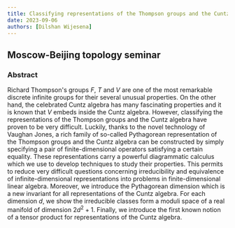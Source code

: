 ```yaml
---
title: Classifying representations of the Thompson groups and the Cuntz algebra
date: 2023-09-06
authors: [Dilshan Wijesena]
---
```


## Moscow-Beijing topology seminar

### Abstract

Richard Thompson's groups $F$, $T$ and $V$ are one of the most remarkable discrete infinite groups for their several unusual properties. On the other hand, the celebrated Cuntz algebra has many fascinating properties and it is known that $V$ embeds inside the Cuntz algebra. However, classifying the representations of the Thompson groups and the Cuntz algebra have proven to be very difficult.
Luckily, thanks to the novel technology of Vaughan Jones, a rich family of so-called Pythagorean representation of the Thompson groups and the Cuntz algebra can be constructed by simply specifying a pair of finite-dimensional operators satisfying a certain equality. These representations carry a powerful diagrammatic calculus which we use to develop techniques to study their properties. This permits to reduce very difficult questions concerning irreducibility and equivalence of infinite-dimensional representations into problems in finite-dimensional linear algebra. Moreover, we introduce the Pythagorean dimension which is a new invariant for all representations of the Cuntz algebra. For each dimension $d$, we show the irreducible classes form a moduli space of a real manifold of dimension $2d^2+1$. Finally, we introduce the first known notion of a tensor product for representations of the Cuntz algebra.

 





